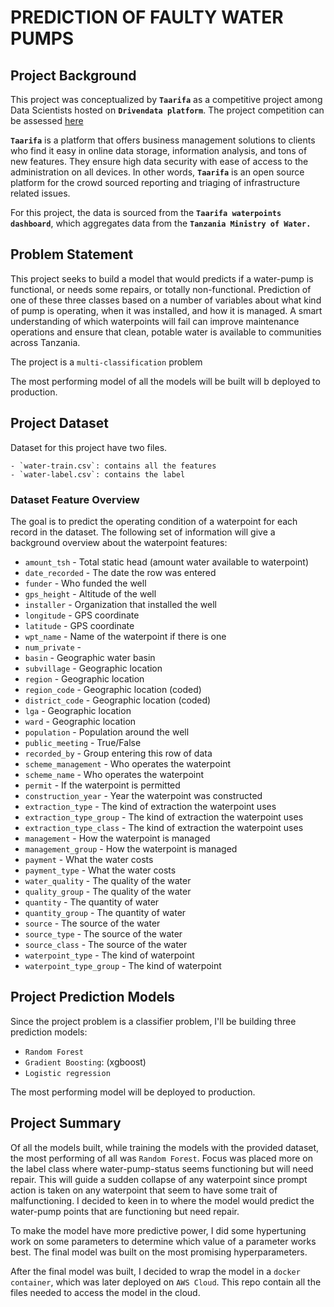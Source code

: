 # PREDICTION OF FAULTY WATER PUMPS



## Project Background 

This project was conceptualized by **`Taarifa`** as a competitive project among Data Scientists hosted on **`Drivendata platform`**. The project competition can be assessed [here](https://www.drivendata.org/competitions/7/pump-it-up-data-mining-the-water-table/page/23/)

**`Taarifa`** is a platform that offers business management solutions to clients who find it easy in online data storage, information analysis, and tons of new features. They ensure high data security with ease of access to the administration on all devices. In other words, **`Taarifa`** is an open source platform for the crowd sourced reporting and triaging of infrastructure related issues.

For this project, the data is sourced from the **`Taarifa waterpoints dashboard`**, which aggregates data from the **`Tanzania Ministry of Water.`**

## Problem Statement

This project seeks to build a model that would predicts if a water-pump is functional, or needs some repairs, or totally non-functional. Prediction of one of these three classes based on a number of variables about what kind of pump is operating, when it was installed, and how it is managed. A smart understanding of which waterpoints will fail can improve maintenance operations and ensure that clean, potable water is available to communities across Tanzania.

The project is a `multi-classification` problem 

The most performing model of all the models will be built will b deployed to production. 

## Project Dataset 

Dataset for this project have two files.

    - `water-train.csv`: contains all the features
    - `water-label.csv`: contains the label

### Dataset Feature Overview 

The goal is to predict the operating condition of a waterpoint for each record in the dataset. The following set of information will give a background overview about the waterpoint features:

- `amount_tsh` - Total static head (amount water available to waterpoint)
- `date_recorded` - The date the row was entered
- `funder` - Who funded the well
- `gps_height` - Altitude of the well
- `installer` - Organization that installed the well
- `longitude` - GPS coordinate
- `latitude` - GPS coordinate
- `wpt_name` - Name of the waterpoint if there is one
- `num_private` -
- `basin` - Geographic water basin
- `subvillage` - Geographic location
- `region` - Geographic location
- `region_code` - Geographic location (coded)
- `district_code` - Geographic location (coded)
- `lga` - Geographic location
- `ward` - Geographic location
- `population` - Population around the well
- `public_meeting` - True/False
- `recorded_by` - Group entering this row of data
- `scheme_management` - Who operates the waterpoint
- `scheme_name` - Who operates the waterpoint
- `permit` - If the waterpoint is permitted
- `construction_year` - Year the waterpoint was constructed
- `extraction_type` - The kind of extraction the waterpoint uses
- `extraction_type_group` - The kind of extraction the waterpoint uses
- `extraction_type_class` - The kind of extraction the waterpoint uses
- `management` - How the waterpoint is managed
- `management_group` - How the waterpoint is managed
- `payment` - What the water costs
- `payment_type` - What the water costs
- `water_quality` - The quality of the water
- `quality_group` - The quality of the water
- `quantity` - The quantity of water
- `quantity_group` - The quantity of water
- `source` - The source of the water
- `source_type` - The source of the water
- `source_class` - The source of the water
- `waterpoint_type` - The kind of waterpoint
- `waterpoint_type_group` - The kind of waterpoint


## Project Prediction Models 

Since the project problem is a classifier problem, I'll be building three prediction models:
- `Random Forest`
- `Gradient Boosting`: (xgboost)
- `Logistic regression`

The most performing model will be deployed to production. 

## Project Summary 

Of all the models built, while training the models with the provided dataset, the most performing of all was `Random Forest`. Focus was placed more on the label class where water-pump-status seems functioning but will need repair. This will guide a sudden collapse of any waterpoint since prompt action is taken on any waterpoint that seem to have some trait of malfunctioning. I decided to keen in to where the model would predict the water-pump points that are functioning but need repair. 

To make the model have more predictive power, I did some hypertuning work on some parameters to determine which value of a parameter works best. The final model was built on the most promising hyperparameters. 

After the final model was built, I decided to wrap the model in a `docker container`, which was later deployed on `AWS Cloud`. This repo contain all the files needed to access the model in the cloud. 






